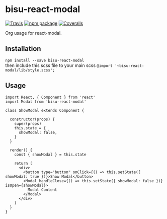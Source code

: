 # bisu-react-modal

[![Travis][build-badge]][build]
[![npm package][npm-badge]][npm]
[![Coveralls][coveralls-badge]][coveralls]

Org usage for react-modal.

## Installation
`npm install --save bisu-react-modal`  
then include this scss file to your main scss
`@import '~bisu-react-modal/lib/style.scss';`

## Usage
```
import React, { Component } from 'react'
import Modal from 'bisu-react-modal'

class ShowModal extends Component {

  constructor(props) {
    super(props)
    this.state = {
      showModal: false,
    }
  }

  render() {
    const { showModal } = this.state
    
    return (
      <div>
        <button type="button" onClick={() => this.setState({ showModal: true })}>Show Modal</button>
        <Modal handleClose={() => this.setState({ showModal: false })} isOpen={showModal}>
          Modal Content
        </Modal>
      </div>
    )
  }
}

```
[build-badge]: https://img.shields.io/travis/user/repo/master.png?style=flat-square
[build]: https://travis-ci.org/user/repo

[npm-badge]: https://img.shields.io/npm/v/npm-package.png?style=flat-square
[npm]: https://www.npmjs.org/package/npm-package

[coveralls-badge]: https://img.shields.io/coveralls/user/repo/master.png?style=flat-square
[coveralls]: https://coveralls.io/github/user/repo
